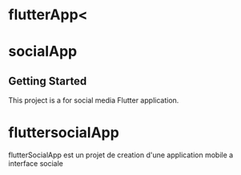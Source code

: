 # flutterApp<
# socialApp



## Getting Started

This project is a  for social media Flutter application.




# fluttersocialApp
flutterSocialApp  est un projet de creation d'une application mobile a interface sociale

